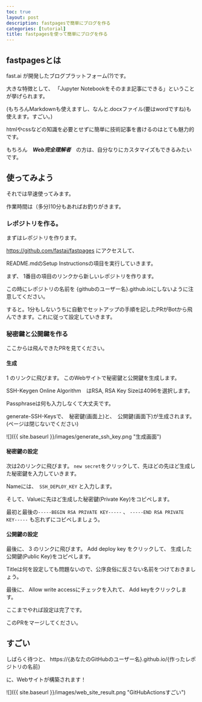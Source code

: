 ```yaml
---
toc: true
layout: post
description: fastpagesで簡単にブログを作る
categories: [tutorial]
title: fastpagesを使って簡単にブログを作る
---
```







## fastpagesとは

fast.ai が開発したブログプラットフォーム(?)です。

大きな特徴として、 「Jupyter Notebookをそのまま記事にできる」ということが挙げられます。

(もちろんMarkdownも使えますし、なんと.docxファイル(要はwordですね)も使えます。すごい。)

htmlやcssなどの知識を必要とせずに簡単に技術記事を書けるのはとても魅力的です。

もちろん　**_Web完全理解者_**　の方は、自分なりにカスタマイズもできるみたいです。

## 使ってみよう
それでは早速使ってみます。

作業時間は（多分)10分もあればお釣りがきます。
### レポジトリを作る。
まずはレポジトリを作ります。


https://github.com/fastai/fastpages にアクセスして、

README.mdのSetup Instructionsの項目を実行していきます。

まず、 1番目の項目のリンクから新しいレポジトリを作ります。

この時にレポジトリの名前を {githubのユーザー名}.github.ioにしないように注意してください。


すると。1分もしないうちに自動でセットアップの手順を記したPRがBotから飛んできます。これに従って設定していきます。


### 秘密鍵と公開鍵を作る

ここからは飛んできたPRを見てください。


#### 生成
 1 のリンクに飛びます。
    このWebサイトで秘密鍵と公開鍵を生成します。

SSH-Keygen Online Algorithm　はRSA, RSA Key Sizeは4096を選択します。

Passphraseは何も入力しなくて大丈夫です。

generate-SSH-Keysで、　秘密鍵(画面上)と、　公開鍵(画面下)が生成されます。
(ページは閉じないでください)

![]({{ site.baseurl }}/images/generate_ssh_key.png "生成画面")


#### 秘密鍵の設定

次は2のリンクに飛びます。
```new secret```をクリックして、先ほどの先ほど生成した秘密鍵を入力していきます。


Nameには、　```SSH_DEPLOY_KEY``` と入力します。

そして、Valueに先ほど生成した秘密鍵(Private Key)をコピペします。

最初と最後の```-----BEGIN RSA PRIVATE KEY-----```
、
```-----END RSA PRIVATE KEY-----``` も忘れずにコピペしましょう。


#### 公開鍵の設定

最後に、 3 のリンクに飛びます。
Add deploy key をクリックして、 生成した公開鍵(Public Key)をコピペします。

Titleは何を設定しても問題ないので、公序良俗に反さない名前をつけておきましょう。

最後に、 Allow write accessにチェックを入れて、 Add keyをクリックします。


ここまでやれば設定は完了です。

このPRをマージしてください。


## すごい


しばらく待つと、
https://{あなたのGitHubのユーザー名}.github.io/{作ったレポジトリの名前}

に、Webサイトが構築されます！



![]({{ site.baseurl }}/images/web_site_result.png "GitHubActionsすごい")









